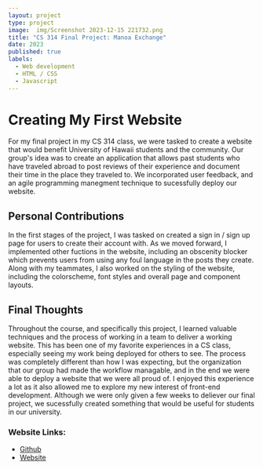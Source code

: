 ```yaml
---
layout: project
type: project
image:  img/Screenshot 2023-12-15 221732.png
title: "CS 314 Final Project: Manoa Exchange"
date: 2023
published: true
labels:
  - Web development
  - HTML / CSS
  - Javascript
---
```

<h1> Creating My First Website </h1>
<p> For my final project in my CS 314 class, we were tasked to create a website that would benefit University of Hawaii students and the community. Our group's idea was to create an application that allows past students who have traveled abroad to post reviews of their experience and document their time in the place they traveled to. We incorporated user feedback, and an agile programming manegment technique to sucessfully deploy our website.</p>
<h2> Personal Contributions </h2>
<p> In the first stages of the project, I was tasked on created a sign in / sign up page for users to create their account with. As we moved forward, I implemented other fuctions in the website, including an obscenity blocker which prevents users from using any foul language in the posts they create. Along with my teammates, I also worked on the styling of the website, including the colorscheme, font styles and overall page and component layouts.</p>
<h2>Final Thoughts </h2>
<p>
  Throughout the course, and specifically this project, I learned valuable techniques and the process of working in a team to deliver a working website. This has been one of my favorite experiences in a CS class, especially seeing my work being deployed for others to see. The process was completely different than how I was expecting, but the organization that our group had made the workflow managable, and in the end we were able to deploy a website that we were all proud of. I enjoyed this experience a lot as it also allowed me to explore my new interest of front-end development. Although we were only given a few weeks to deliever our final project, we sucessfully created something that would be useful for students in our university. 
</p>
<h3> Website Links: </h3>

* <a href = "https://github.com/manoa-exchange">Github</a>
* <a href= "https://manoaexchange.com/">Website</a>

